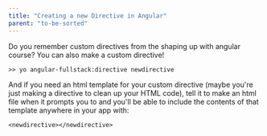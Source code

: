 ```yaml
---
title: "Creating a new Directive in Angular"
parent: "to-be-sorted"
---
```


Do you remember custom directives from the shaping up with angular course? You can also make a custom directive!

    >> yo angular-fullstack:directive newdirective

And if you need an html template for your custom directive (maybe you're just making a directive to clean up your HTML code), tell it to make an html file when it prompts you to and you'll be able to include the contents of that template anywhere in your app with:

    <newdirective></newdirective>
